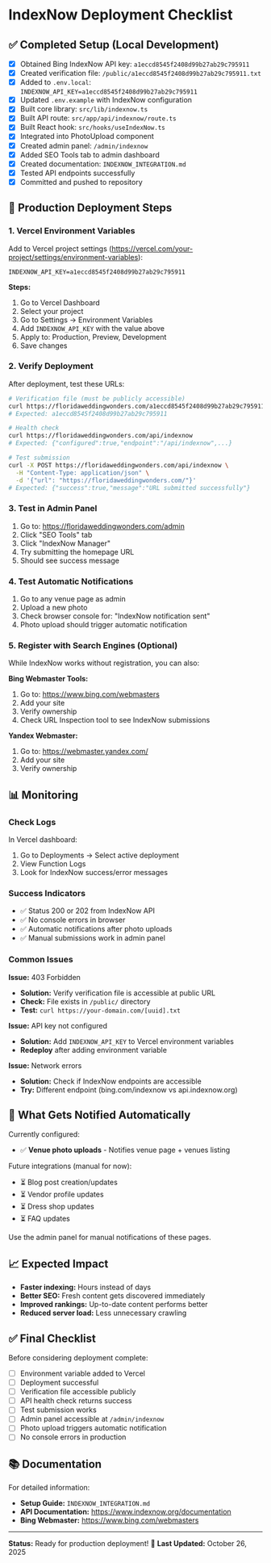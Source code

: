 # IndexNow Deployment Checklist

## ✅ Completed Setup (Local Development)

- [x] Obtained Bing IndexNow API key: `a1eccd8545f2408d99b27ab29c795911`
- [x] Created verification file: `/public/a1eccd8545f2408d99b27ab29c795911.txt`
- [x] Added to `.env.local`: `INDEXNOW_API_KEY=a1eccd8545f2408d99b27ab29c795911`
- [x] Updated `.env.example` with IndexNow configuration
- [x] Built core library: `src/lib/indexnow.ts`
- [x] Built API route: `src/app/api/indexnow/route.ts`
- [x] Built React hook: `src/hooks/useIndexNow.ts`
- [x] Integrated into PhotoUpload component
- [x] Created admin panel: `/admin/indexnow`
- [x] Added SEO Tools tab to admin dashboard
- [x] Created documentation: `INDEXNOW_INTEGRATION.md`
- [x] Tested API endpoints successfully
- [x] Committed and pushed to repository

## 🚀 Production Deployment Steps

### 1. Vercel Environment Variables

Add to Vercel project settings (https://vercel.com/your-project/settings/environment-variables):

```
INDEXNOW_API_KEY=a1eccd8545f2408d99b27ab29c795911
```

**Steps:**
1. Go to Vercel Dashboard
2. Select your project
3. Go to Settings → Environment Variables
4. Add `INDEXNOW_API_KEY` with the value above
5. Apply to: Production, Preview, Development
6. Save changes

### 2. Verify Deployment

After deployment, test these URLs:

```bash
# Verification file (must be publicly accessible)
curl https://floridaweddingwonders.com/a1eccd8545f2408d99b27ab29c795911.txt
# Expected: a1eccd8545f2408d99b27ab29c795911

# Health check
curl https://floridaweddingwonders.com/api/indexnow
# Expected: {"configured":true,"endpoint":"/api/indexnow",...}

# Test submission
curl -X POST https://floridaweddingwonders.com/api/indexnow \
  -H "Content-Type: application/json" \
  -d '{"url": "https://floridaweddingwonders.com/"}'
# Expected: {"success":true,"message":"URL submitted successfully"}
```

### 3. Test in Admin Panel

1. Go to: https://floridaweddingwonders.com/admin
2. Click "SEO Tools" tab
3. Click "IndexNow Manager"
4. Try submitting the homepage URL
5. Should see success message

### 4. Test Automatic Notifications

1. Go to any venue page as admin
2. Upload a new photo
3. Check browser console for: "IndexNow notification sent"
4. Photo upload should trigger automatic notification

### 5. Register with Search Engines (Optional)

While IndexNow works without registration, you can also:

**Bing Webmaster Tools:**
1. Go to: https://www.bing.com/webmasters
2. Add your site
3. Verify ownership
4. Check URL Inspection tool to see IndexNow submissions

**Yandex Webmaster:**
1. Go to: https://webmaster.yandex.com/
2. Add your site
3. Verify ownership

## 📊 Monitoring

### Check Logs

In Vercel dashboard:
1. Go to Deployments → Select active deployment
2. View Function Logs
3. Look for IndexNow success/error messages

### Success Indicators

- ✅ Status 200 or 202 from IndexNow API
- ✅ No console errors in browser
- ✅ Automatic notifications after photo uploads
- ✅ Manual submissions work in admin panel

### Common Issues

**Issue:** 403 Forbidden
- **Solution:** Verify verification file is accessible at public URL
- **Check:** File exists in `/public/` directory
- **Test:** `curl https://your-domain.com/[uuid].txt`

**Issue:** API key not configured
- **Solution:** Add `INDEXNOW_API_KEY` to Vercel environment variables
- **Redeploy** after adding environment variable

**Issue:** Network errors
- **Solution:** Check if IndexNow endpoints are accessible
- **Try:** Different endpoint (bing.com/indexnow vs api.indexnow.org)

## 🎯 What Gets Notified Automatically

Currently configured:
- ✅ **Venue photo uploads** - Notifies venue page + venues listing

Future integrations (manual for now):
- ⏳ Blog post creation/updates
- ⏳ Vendor profile updates
- ⏳ Dress shop updates
- ⏳ FAQ updates

Use the admin panel for manual notifications of these pages.

## 📈 Expected Impact

- **Faster indexing:** Hours instead of days
- **Better SEO:** Fresh content gets discovered immediately
- **Improved rankings:** Up-to-date content performs better
- **Reduced server load:** Less unnecessary crawling

## ✅ Final Checklist

Before considering deployment complete:

- [ ] Environment variable added to Vercel
- [ ] Deployment successful
- [ ] Verification file accessible publicly
- [ ] API health check returns success
- [ ] Test submission works
- [ ] Admin panel accessible at `/admin/indexnow`
- [ ] Photo upload triggers automatic notification
- [ ] No console errors in production

## 📚 Documentation

For detailed information:
- **Setup Guide:** `INDEXNOW_INTEGRATION.md`
- **API Documentation:** https://www.indexnow.org/documentation
- **Bing Webmaster:** https://www.bing.com/webmasters

---

**Status:** Ready for production deployment! 🚀
**Last Updated:** October 26, 2025
